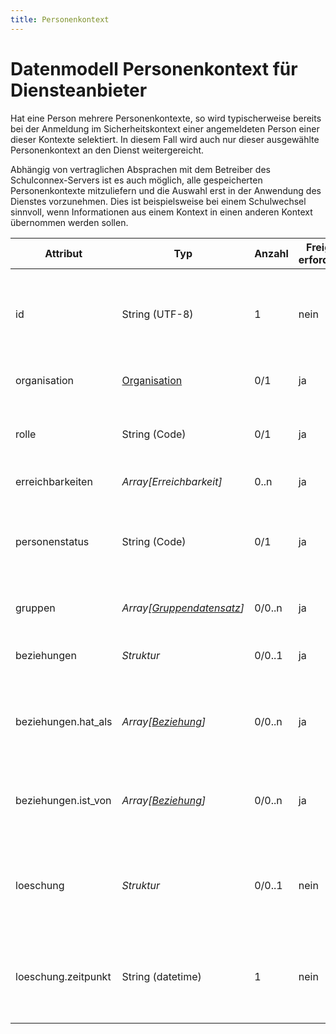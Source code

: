 ```yaml
---
title: Personenkontext
---
```


# Datenmodell Personenkontext für Diensteanbieter

Hat eine Person mehrere Personenkontexte, so wird typischerweise bereits bei der Anmeldung im
Sicherheitskontext einer angemeldeten Person einer dieser Kontexte selektiert. In diesem Fall
wird auch nur dieser ausgewählte Personenkontext an den Dienst weitergereicht.

Abhängig von vertraglichen Absprachen mit dem Betreiber des Schulconnex-Servers ist es auch möglich,
alle gespeicherten Personenkontexte mitzuliefern und die Auswahl erst in der Anwendung des Dienstes
vorzunehmen. Dies ist beispielsweise bei einem Schulwechsel sinnvoll, wenn Informationen
aus einem Kontext in einen anderen Kontext übernommen werden sollen.

| Attribut                | Typ                                | Anzahl   | Freigabe erforderlich | Bemerkung                                                                                                                   | Qualifizierter Name                                |
|-------------------------|------------------------------------|----------|------------------------|---------------------------------------------------------------------------------------------------------------------------|---------------------------------------------------|
| id                      | String (UTF-8)                   | 1        | nein                   | ID des Personenkontexts. Wird vom Schulconnex-Server vergeben und ist eindeutig. Dieses Attribut ist unveränderbar (immutable). | `urn:schulconnex:de:personenkontext:id`           |
| organisation            | [Organisation](organisation)     | 0/1      | ja                     | Organisation (siehe Datenmodell *Organisation*).                                                                           | `urn:schulconnex:de:personenkontext:organisation` |
| rolle                   | String (Code)                    | 0/1      | ja                     | Rolle der Person innerhalb der Organisation. Referenz auf einen Code der Codeliste *Rolle*.                                | `urn:schulconnex:de:personenkontext:rolle`        |
| erreichbarkeiten        | *Array[Erreichbarkeit]*           | 0..n     | ja                     | Liste (Array) von Erreichbarkeiten.                                                                                        | `urn:schulconnex:de:personenkontext:erreichbarkeiten` |
| personenstatus          | String (Code)                    | 0/1      | ja                     | Status, den eine Person in einer Organisation in Bezug auf eine bestimmte Rolle hat, Referenz auf einen Code der Codeliste *Personenstatus*. | `urn:schulconnex:de:personenkontext:personenstatus` |
| gruppen                 | *Array[[Gruppendatensatz](gruppendatensatz)]* | 0/0..n   | ja                     | Array aus Gruppen und dazugehörende Gruppenzugehörigkeiten.                                                                | `urn:schulconnex:de:personenkontext:gruppen`      |
| beziehungen             | *Struktur*                       | 0/0..1   | ja                     | Objekt mit zwei Attributen, den `hat_als` und `ist_von` Beziehungen.                                                       | `urn:schulconnex:de:personenkontext:beziehungen`  |
| beziehungen.hat_als     | *Array[[Beziehung](beziehung)]*   | 0/0..n   | ja                     | Array der `hat_als` Beziehungen eines Personenkontextes. Jeder Eintrag enthält eine Personenkontext-ID und eine Beziehung.  | `urn:schulconnex:de:personenkontext:beziehungen.hat_als` |
| beziehungen.ist_von     | *Array[[Beziehung](beziehung)]*   | 0/0..n   | ja                     | Array der `ist_von` Beziehungen eines Personenkontextes. Jeder Eintrag enthält eine Personenkontext-ID und eine Beziehung.  | `urn:schulconnex:de:personenkontext:beziehungen.ist_von` |
| loeschung               | *Struktur*                       | 0/0..1   | nein                   | Aktuell gibt es zu Löschungen nur ein Attribut (Zeitpunkt), eventuell werden in späteren Versionen weitere Attribute hinzugefügt. | `urn:schulconnex:de:personenkontext:loeschung`    |
| loeschung.zeitpunkt     | String (datetime)                | 1        | nein                   | Datum und Uhrzeit der Löschung des Personenkontexts. Das Format des Löschzeitpunkts ist `YYYY-MM-DD'T'hh:mm'Z'` als UTC-Zeitpunkt. | `urn:schulconnex:de:personenkontext:loeschung.zeitpunkt` |

